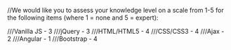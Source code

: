 //We would like you to assess your knowledge level on a scale from 1-5 for the following items (where 1 = none and 5 = expert):

///Vanilla JS - 3
///jQuery - 3
///HTML/HTML5 - 4
///CSS/CSS3 - 4
///Ajax - 2
///Angular - 1 
///Bootstrap - 4